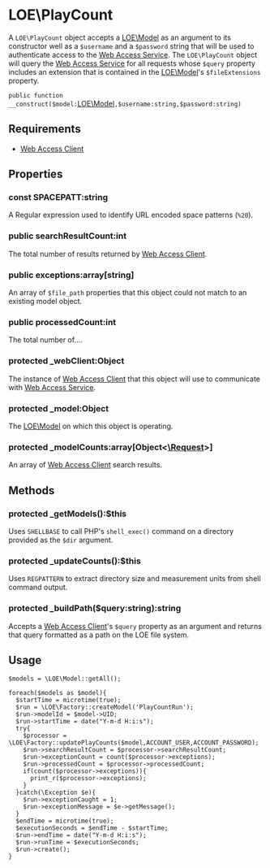 # LOE\PlayCount

A `LOE\PlayCount` object accepts a [LOE\Model](../../../Models/Model.md) as an argument to its constructor well as a `$username` and a `$password` string that will be used to authenticate access to the [Web Access Service](https://github.com/outlawdesigns-io/WebAccessService). The `LOE\PlayCount` object will query the [Web Access Service](https://github.com/outlawdesigns-io/WebAccessService) for all requests whose `$query` property includes an extension that is contained in the [LOE\Model](../../../Models/Model.md)'s `$fileExtensions` property.

`public function __construct($model:`[LOE\Model](../../../Models/Model.md)`,$username:string,$password:string)`

## Requirements

* [Web Access Client](https://github.com/outlawdesigns-io/WebAccessClient)

## Properties

### const SPACEPATT:string

A Regular expression used to identify URL encoded space patterns (`%20`).

### public searchResultCount:int
The total number of results returned by [Web Access Client](https://github.com/outlawdesigns-io/WebAccessClient).

### public exceptions:array[string]
An array of `$file_path` properties that this object could not match to an existing model object.

### public processedCount:int
The total number of....

### protected _webClient:Object
The instance of [Web Access Client](https://github.com/outlawdesigns-io/WebAccessClient) that this object will use to communicate with [Web Access Service](https://github.com/outlawdesigns-io/WebAccessService).

### protected _model:Object
The [LOE\Model](../../../Models/Model.md) on which this object is operating.

### protected _modelCounts:array[Object<[\Request](https://github.com/outlawdesigns-io/AccessLogParser/blob/75c49203dc544d37b2c46eb5fd3292c886fcb703/Models/Request.php)>]
An array of [Web Access Client](https://github.com/outlawdesigns-io/WebAccessClient) search results.
## Methods

### protected _getModels():$this

Uses `SHELLBASE` to call PHP's `shell_exec()` command on a directory provided as the `$dir` argument.

### protected  _updateCounts():$this

Uses `REGPATTERN` to extract directory size and measurement units from shell command output.

### protected _buildPath($query:string):string
Accepts a [Web Access Client](https://github.com/outlawdesigns-io/WebAccessClient)'s `$query` property as an argument and returns that query formatted as a path on the LOE file system.

## Usage
```
$models = \LOE\Model::getAll();

foreach($models as $model){
  $startTime = microtime(true);
  $run = \LOE\Factory::createModel('PlayCountRun');
  $run->modelId = $model->UID;
  $run->startTime = date("Y-m-d H:i:s");
  try{
    $processor = \LOE\Factory::updatePlayCounts($model,ACCOUNT_USER,ACCOUNT_PASSWORD);
    $run->searchResultCount = $processor->searchResultCount;
    $run->exceptionCount = count($processor->exceptions);
    $run->processedCount = $processor->processedCount;
    if(count($processor->exceptions)){
      print_r($processor->exceptions);
    }
  }catch(\Exception $e){
    $run->exceptionCaught = 1;
    $run->exceptionMessage = $e->getMessage();
  }
  $endTime = microtime(true);
  $executionSeconds = $endTime - $startTime;
  $run->endTime = date("Y-m-d H:i:s");
  $run->runTime = $executionSeconds;
  $run->create();
}
```
